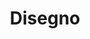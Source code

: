 ﻿---
title: Disegno
type: docs
weight: 45
url: /it/java/drawing/
description: Questa sezione spiega come disegnare forme in una pagina visio con Aspose.Diagram.
---

